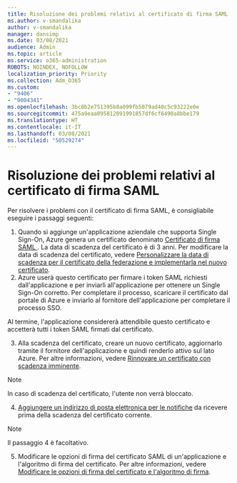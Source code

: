 ```yaml
---
title: Risoluzione dei problemi relativi al certificato di firma SAML
ms.author: v-smandalika
author: v-smandalika
manager: dansimp
ms.date: 03/08/2021
audience: Admin
ms.topic: article
ms.service: o365-administration
ROBOTS: NOINDEX, NOFOLLOW
localization_priority: Priority
ms.collection: Adm_O365
ms.custom:
- "9406"
- "9004341"
ms.openlocfilehash: 3bc8b2e751395b8a099fb5079ad40c5c93222e0e
ms.sourcegitcommit: 475a9eaa095812091991857df6cf6490a8bbe179
ms.translationtype: HT
ms.contentlocale: it-IT
ms.lasthandoff: 03/08/2021
ms.locfileid: "50529274"
---
```

# <a name="troubleshoot-saml-signing-certificate-issues"></a>Risoluzione dei problemi relativi al certificato di firma SAML

Per risolvere i problemi con il certificato di firma SAML, è consigliabile eseguire i passaggi seguenti:

1. Quando si aggiunge un'applicazione aziendale che supporta Single Sign-On, Azure genera un certificato denominato [Certificato di firma SAML ](https://docs.microsoft.com/azure/active-directory/manage-apps/manage-certificates-for-federated-single-sign-on#auto-generated-certificate-for-gallery-and-non-gallery-applications). La data di scadenza del certificato è di 3 anni. Per modificare la data di scadenza del certificato, vedere [Personalizzare la data di scadenza per il certificato della federazione e implementarla nel nuovo certificato](https://docs.microsoft.com/azure/active-directory/manage-apps/manage-certificates-for-federated-single-sign-on#customize-the-expiration-date-for-your-federation-certificate-and-roll-it-over-to-a-new-certificate).
2. Azure userà questo certificato per firmare i token SAML richiesti dall'applicazione e per inviarli all'applicazione per ottenere un Single Sign-On corretto. Per completare il processo, scaricare il certificato dal portale di Azure e inviarlo al fornitore dell'applicazione per completare il processo SSO.

Al termine, l'applicazione considererà attendibile questo certificato e accetterà tutti i token SAML firmati dal certificato.

3. Alla scadenza del certificato, creare un nuovo certificato, aggiornarlo tramite il fornitore dell'applicazione e quindi renderlo attivo sul lato Azure. Per altre informazioni, vedere [Rinnovare un certificato con scadenza imminente](https://docs.microsoft.com/azure/active-directory/manage-apps/manage-certificates-for-federated-single-sign-on#renew-a-certificate-that-will-soon-expire).

> [!NOTE]
> In caso di scadenza del certificato, l'utente non verrà bloccato.

4. [Aggiungere un indirizzo di posta elettronica per le notifiche](https://docs.microsoft.com/azure/active-directory/manage-apps/manage-certificates-for-federated-single-sign-on#add-email-notification-addresses-for-certificate-expiration) da ricevere prima della scadenza del certificato corrente.

> [!NOTE]
> Il passaggio 4 è facoltativo.

5. Modificare le opzioni di firma del certificato SAML di un'applicazione e l'algoritmo di firma del certificato. Per altre informazioni, vedere [Modificare le opzioni di firma del certificato e l'algoritmo di firma](https://docs.microsoft.com/azure/active-directory/manage-apps/certificate-signing-options).


